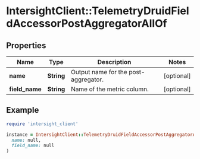 # IntersightClient::TelemetryDruidFieldAccessorPostAggregatorAllOf

## Properties

| Name | Type | Description | Notes |
| ---- | ---- | ----------- | ----- |
| **name** | **String** | Output name for the post-aggregator. | [optional] |
| **field_name** | **String** | Name of the metric column. | [optional] |

## Example

```ruby
require 'intersight_client'

instance = IntersightClient::TelemetryDruidFieldAccessorPostAggregatorAllOf.new(
  name: null,
  field_name: null
)
```


